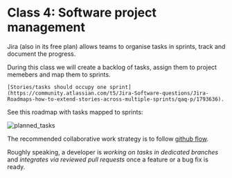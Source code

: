 # Class 4: Software project management

Jira (also in its free plan) allows teams to organise tasks in sprints, track and document the progress.

During this class we will create a backlog of tasks, assign them to project memebers and map them to sprints.

```{note}
[Stories/tasks should occupy one sprint](https://community.atlassian.com/t5/Jira-Software-questions/Jira-Roadmaps-how-to-extend-stories-across-multiple-sprints/qaq-p/1793636).
```

See this roadmap with tasks mapped to sprints:

![planned_tasks](figures/class_harmonogram.png)

The recommended collaborative work strategy is to follow [github flow](https://docs.github.com/en/get-started/quickstart/github-flow).

Roughly speaking, a developer is *working on tasks in dedicated branches* and *integrates via reviewed pull requests* once a feature or a bug fix is ready.